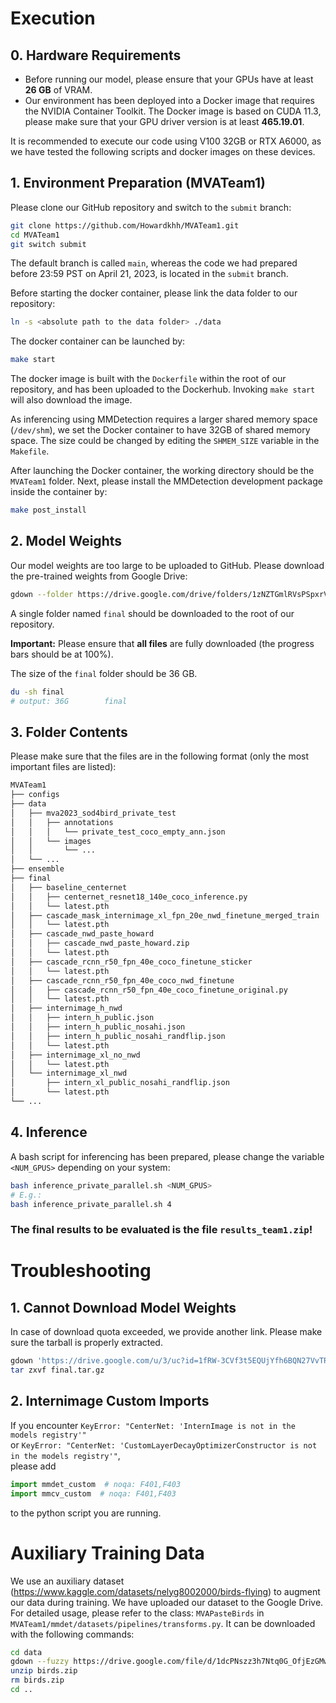 # Execution

## 0. Hardware Requirements
- Before running our model, please ensure that your GPUs have at least **26 GB** of VRAM.
- Our environment has been deployed into a Docker image that requires the NVIDIA Container Toolkit. The Docker image is based on CUDA 11.3, please make sure that your GPU driver version is at least **465.19.01**.

It is recommended to execute our code using V100 32GB or RTX A6000, as we have tested the following scripts and docker images on these devices.

## 1. Environment Preparation (MVATeam1)

Please clone our GitHub repository and switch to the `submit` branch:

```bash
git clone https://github.com/Howardkhh/MVATeam1.git
cd MVATeam1
git switch submit
```

The default branch is called `main`, whereas the code we had prepared before 23:59 PST on April 21, 2023, is located in the `submit` branch.

Before starting the docker container, please link the data folder to our repository:

```bash
ln -s <absolute path to the data folder> ./data
```

The docker container can be launched by:

```bash
make start
```

The docker image is built with the `Dockerfile` within the root of our repository, and has been uploaded to the Dockerhub. Invoking `make start` will also download the image.

As inferencing using MMDetection requires a larger shared memory space (`/dev/shm`), we set the Docker container to have 32GB of shared memory space. The size could be changed by editing the `SHMEM_SIZE` variable in the `Makefile`.

After launching the Docker container, the working directory should be the `MVATeam1` folder. Next, please install the MMDetection development package inside the container by:

```bash
make post_install
```

## 2. Model Weights

Our model weights are too large to be uploaded to GitHub. Please download the pre-trained weights from Google Drive:

```bash
gdown --folder https://drive.google.com/drive/folders/1zNZTGmlRVsPSpxrVwpik17I2w3XLbqDc?usp=share_link
```

A single folder named `final` should be downloaded to the root of our repository. 



**Important:** Please ensure that **all files** are fully downloaded (the progress bars should be at 100%). 

The size of the `final` folder should be 36 GB.
```bash
du -sh final
# output: 36G        final
```

## 3. Folder Contents 
Please make sure that the files are in the following format (only the most important files are listed):
```bash
MVATeam1
├── configs
├── data
│   ├── mva2023_sod4bird_private_test
│   │   ├── annotations
│   │   │   └── private_test_coco_empty_ann.json
│   │   └── images
│   │       └── ...
│   └── ...
├── ensemble
├── final
│   ├── baseline_centernet
│   │   ├── centernet_resnet18_140e_coco_inference.py
│   │   └── latest.pth
│   ├── cascade_mask_internimage_xl_fpn_20e_nwd_finetune_merged_train
│   │   └── latest.pth
│   ├── cascade_nwd_paste_howard
│   │   ├── cascade_nwd_paste_howard.zip
│   │   └── latest.pth
│   ├── cascade_rcnn_r50_fpn_40e_coco_finetune_sticker
│   │   └── latest.pth
│   ├── cascade_rcnn_r50_fpn_40e_coco_nwd_finetune
│   │   ├── cascade_rcnn_r50_fpn_40e_coco_finetune_original.py
│   │   └── latest.pth
│   ├── internimage_h_nwd
│   │   ├── intern_h_public.json
│   │   ├── intern_h_public_nosahi.json
│   │   ├── intern_h_public_nosahi_randflip.json
│   │   └── latest.pth
│   ├── internimage_xl_no_nwd
│   │   └── latest.pth
│   └── internimage_xl_nwd
│   	├── intern_xl_public_nosahi_randflip.json
│   	└── latest.pth   
└── ...
```

## 4. Inference
A bash script for inferencing has been prepared, please change the variable `<NUM_GPUS>` depending on your system:
```bash
bash inference_private_parallel.sh <NUM_GPUS>
# E.g.:
bash inference_private_parallel.sh 4
```

### **The final results to be evaluated is the file `results_team1.zip`!**

# Troubleshooting
## 1. Cannot Download Model Weights

In case of download quota exceeded, we provide another link. Please make sure the tarball is properly extracted.
```bash
gdown 'https://drive.google.com/u/3/uc?id=1fRW-3CVf3t5EQUjYfh6BQN27VvTRTn9a&export=download'
tar zxvf final.tar.gz
```
## 2. Internimage Custom Imports
If you encounter 
```KeyError: "CenterNet: 'InternImage is not in the models registry'"```\
or
```KeyError: "CenterNet: 'CustomLayerDecayOptimizerConstructor is not in the models registry'"```,\
please add
```python
import mmdet_custom  # noqa: F401,F403
import mmcv_custom  # noqa: F401,F403
```
to the python script you are running.


# Auxiliary Training Data
We use an auxiliary dataset (https://www.kaggle.com/datasets/nelyg8002000/birds-flying) to augment our data during training. We have uploaded our dataset to the Google Drive. For detailed usage, please refer to the class: `MVAPasteBirds` in `MVATeam1/mmdet/datasets/pipelines/transforms.py`. It can be downloaded with the following commands:

```bash
cd data
gdown --fuzzy https://drive.google.com/file/d/1dcPNszz3h7Ntq0G_OfjEzGMwc9OAv7uQ/view?usp=share_link
unzip birds.zip
rm birds.zip
cd ..
```